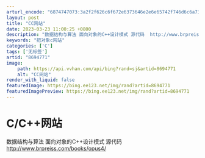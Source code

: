 ```yaml
---
arturl_encode: "6874747073:3a2f2f626c6f672e6373646e2e6e65742f746d6c6a73313938:382f61727469636c652f64657461696c732f38363934373731"
layout: post
title: "CC网站"
date: 2023-03-23 11:00:25 +0800
description: "数据结构与算法 面向对象的C++设计模式 源代码  http://www.brpreiss.com/"
keywords: "把对象c网站"
categories: ['C']
tags: ['无标签']
artid: "8694771"
image:
    path: https://api.vvhan.com/api/bing?rand=sj&artid=8694771
    alt: "CC网站"
render_with_liquid: false
featuredImage: https://bing.ee123.net/img/rand?artid=8694771
featuredImagePreview: https://bing.ee123.net/img/rand?artid=8694771
---
```


# C/C++网站

数据结构与算法 面向对象的C++设计模式 源代码
<http://www.brpreiss.com/books/opus4/>